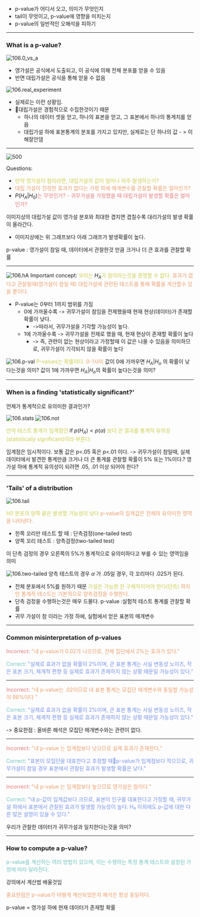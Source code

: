- p-value가 어디서 오고, 의미가 무엇인지
- tail이 무엇이고, p-value에 영향을 미치는지
- p-value의 일반적인 오해석을 피하기

---
### What is a p-value?

![106.0_vs_a](../pic/9.Hypothesis%20testing/106.0_vs_a.png)
- 영가설은 공식에서 도출되고, 이 공식에 의해 전체 분포를 얻을 수 있음
- 반면 대립가설은 공식을 통해 얻을 수 없음

![106.real_experiment](../pic/9.Hypothesis%20testing/106.real_experiment.png)
- 실제로는  이런 상황임. 
- 대립가설은 경험적으로 수집한것이기 때문
	- 하나의 데이터 셋을 얻고, 하나의 표본을 얻고, 그 표본에서 하나의 통계치를 얻음
	- 대립가설 하에 표본통계의 분포를 가지고 있지만, 실제로는 단 하나의 값 - > 이해잘안댐

---

![500](../pic/9.Hypothesis%20testing/106.alternative_hypothesis.png)

Questions:
- <span style="color:rgb(205, 205, 81)">만약 영가설이 참이라면, 대립가설의 값이 얼마나 자주 발생하는가?</span>
- <span style="color:rgb(236, 158, 111)">대립 가설이 진정한 효과가 없다는 가정 하에 매개변수를 관찰할 확률은 얼마인가?</span> 
- $P(H_A|H_0)$<span style="color:rgb(230, 122, 122)">는 무엇인가?</span>  <span style="color:rgb(230, 122, 122)">- 귀무가설을 가정했을 때 대립가설이 발생할 확률은 얼마인가?</span>

 이미지상의 대립가설 값이 영가설 분포와 최대한 겹치면 겹칠수록 대리가설의 발생 확률이 올라간다.
 - 이미지상에는 위 그래프보다 아래 그래프가 발생확률이 높다.

p-value : 영가설이 참일 때, 데이터에서 관찰한것 만큼 크거나 더 큰 효과를 관찰할 확률

---
![106.hA](../pic/9.Hypothesis%20testing/106.hA.png)
Important concept:
<span style="color:rgb(205, 205, 81)">우리는</span> $H_A$<span style="color:rgb(205, 205, 81)">가 참이라는것을 증명할 수 없다.</span>  <span style="color:rgb(236, 158, 111)">효과가 없다고 관찰될때(영가설이 참일 때) 대립가설에 관련된 테스트를 통해 확률을 계산할수 있을 뿐이다.</span> 

- P-value는 0부터 1까지 범위를 가짐
	- 0에 가까울수록 -> 귀무가설이 참임을 전제했을때 현재 현상(데이터)가 존재할 확률이 낮다. 
		- ->따라서, 귀무가설을 기각할 가능성이 높다.
	- 1에 가까울수록 -> 귀무가설을 전제로 했을 때, 현재 현상이 존재할 확률이 높다 
		- -> 즉, 관련이 없는 현상이라고 가정할때 이 값은 나올 수 있음을 의미하므로, 귀무가설이 기각되지 않을 확률이 높다

![106.p-val](../pic/9.Hypothesis%20testing/106.p-val.png)
<span style="color:rgb(205, 205, 81)">P-values는 확률이다.</span>  <span style="color:rgb(236, 158, 111)">0-1사이</span> 
값이 0에 가까우면 $H_A|H_o$ 의 확률이 낮다는것을 의미?
값이 1에 가까우면 $H_A|H_o$의 확률이 높다는것을 의미?

---
### When is a finding 'statistically significant?'
언제가 통계적으로 유의미한 결과인가?

![106.stats](../pic/9.Hypothesis%20testing/106.stats.png)
![106.not](../pic/9.Hypothesis%20testing/106.not.png)

<span style="color:rgb(205, 205, 81)">만약 테스트 통계가 임계점인 </span>if $p(H_A) < p(\alpha)$ <span style="color:rgb(205, 205, 81)">보다 큰 결과를 통계적 유의성(statistically significant)이라 부른다.</span> 

임계점은 임시적이다. 보통 값은 p<.05 혹은 p<.01 이다.
-> 귀무가설이 참일때, 실제 데이터에서 발견한 통계만큼 크거나 더 큰 통계를 관찰할 확률이 5% 또는 1%이다.?
영가설 하에 통계적 유의성이 되려면 .05, .01 이상 되어야 한다?

---
### 'Tails' of a distribution
![106.tail](../pic/9.Hypothesis%20testing/106.tail.png)

<span style="color:rgb(205, 205, 81)">H0 분포의 양쪽 끝은 발생할 가능성이 낮다</span>
<span style="color:rgb(236, 158, 111)">p-value의 임계값은 전체의 유의미한 영역을 나타낸다.</span> 

- 한쪽 꼬리만 테스트 할 때 : 단측검정(one-tailed test)
- 양쪽 꼬리 테스트 : 양측검정(two-tailed test)

이 단측 검정의 경우 오른쪽의 5%가 통계적으로 유의미하다고 부를 수 있는 영역임을 의미

![106.two-tailed](../pic/9.Hypothesis%20testing/106.two-tailed.png)
양측 테스트의 경우 $\alpha$ 가 .05일 경우, 각 꼬리마다 .025가 된다.
- 전체 분포에서 5%를 원하기 때문
<span style="color:rgb(205, 205, 81)">가설은 가능한 한 구체적이어야 한다(단측)</span> 
<span style="color:rgb(236, 158, 111)">하지만 통계적 테스트는 기본적으로 양측검정을 수행한다.</span> 
- 단측 검정을 수행하는것은 매우 드물다.
p-value :실험적 테스트 통계를 관찰할 확률
- 귀무 가설이 참 이라는 가정 하에, 실험에서 얻은 표본의 매개변수

---
### Common misinterpretation of p-values

<span style="color:rgb(230, 122, 122)">Incorrect:</span>
<span style="color:rgb(236, 158, 111)">"내 p-value가 0.02가 나오므로, 전체 집단에서 2%는 효과가 있다."</span>

<span style="color:rgb(116, 195, 194)">Correct:</span> 
<span style="color:rgb(118, 147, 234)">"실제로 효과가 없을 확률이 2%이며, 큰 표본 통계는 사실 변동성 노이즈, 작은 표본 크기, 체계적 편향 등 실제로 효과가 존재하지 않는 상황 때문일 가능성이 있다."</span> 

---

<span style="color:rgb(230, 122, 122)">Incorrect:</span> 
<span style="color:rgb(236, 158, 111)">"내 p-value는 .02이므로 내 표본 통계는 모집단 매개변수와 동일할 가능성이 98%이다 "</span> 

<span style="color:rgb(116, 195, 194)">Correct:</span> 
<span style="color:rgb(118, 147, 234)">"실제로 효과가 없을 확률이 2%이며, 큰 표본 통계는 사실 변동성 노이즈, 작은 표본 크기, 체계적 편향 등 실제로 효과가 존재하지 않는 상황 때문일 가능성이 있다."</span> 

-> 중요한점 : 올바른 해석은 모집단 매개변수와는 관련이 없다.

---
<span style="color:rgb(230, 122, 122)">Incorrect:</span> 
<span style="color:rgb(236, 158, 111)">"내 p-value 는 임계점보다 낮으므로 실제 효과가 존재한다."</span> 

<span style="color:rgb(116, 195, 194)">Correct:</span> 
<span style="color:rgb(118, 147, 234)">"표본이 모집단을 대표한다고 추정할 때p-value가 임계점보다 작으므로, 귀무가설이 참일 경우 표본에서 관찰된 효과가 발생할 확률은 낮다."</span> 

---
<span style="color:rgb(230, 122, 122)">Incorrect:</span> 
<span style="color:rgb(236, 158, 111)">"내 p-value 는 임계점보다 높으므로 영가설은 참이다."</span> 

<span style="color:rgb(116, 195, 194)">Correct:</span> 
<span style="color:rgb(118, 147, 234)">"내 p-값이 임계값보다 크므로, 표본이 인구를 대표한다고 가정할 때, 귀무가설 하에서 표본에서 관찰된 효과가 발생할 가능성이 높다. H₀ 이외에도 p-값에 대한 다른 많은 설명이 있을 수 있다."</span> 

우리가 관찰한 데이터가 귀무가설과 일치한다는것을 의미?

---
### How to compute a p-value?

<span style="color:rgb(116, 195, 194)">p-value를 계산하는 여러 방법이 있으며, 이는 수행하는 특정 통계 테스트와 설정된 가정에 따라 달라진다.</span>

강의에서 계산법 배울것임

<span style="color:rgb(236, 158, 111)">중요한점은 p-value가 어떻게 계산되었든지 해석은 항상 동일하다.</span> 

p-value = 영가설 하에 현재 데이터가 존재할 확률